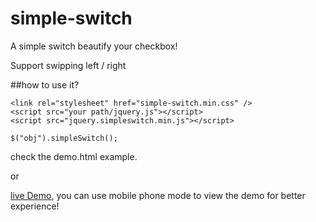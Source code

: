 # simple-switch
A simple switch beautify your checkbox!

Support swipping left / right

##how to use it?
```
<link rel="stylesheet" href="simple-switch.min.css" />
<script src="your path/jquery.js"></script>
<script src="jquery.simpleswitch.min.js"></script>
```
```
$("obj").simpleSwitch();
```
check the demo.html example.

or

[live Demo](http://sandbox.runjs.cn/show/iel8tvl4), you can use mobile phone mode to view the demo for better experience!
